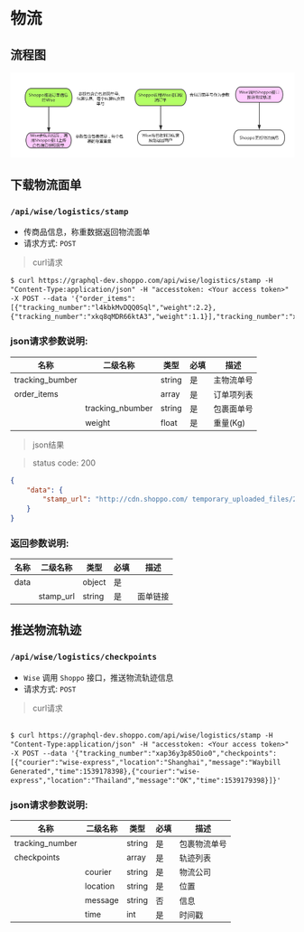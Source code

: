# 物流


## 流程图

![](./images/wise.png)


## 下载物流面单


### `/api/wise/logistics/stamp`

- 传商品信息，称重数据返回物流面单
- 请求方式: `POST`


> curl请求

```shell
$ curl https://graphql-dev.shoppo.com/api/wise/logistics/stamp -H "Content-Type:application/json" -H "accesstoken: <Your access token>" -X POST --data '{"order_items":[{"tracking_number":"l4kbkMvDQQ0Sql","weight":2.2},{"tracking_number":"xkq8qMDR66ktA3","weight":1.1}],"tracking_number":"xap36y3p85Oio0"}'
```

### json请求参数说明:

名称 | 二级名称 | 类型 | 必填 | 描述
--- | ---- | --- | --- | ---
tracking_bumber | | string | 是 | 主物流单号
order_items | | array | 是 | 订单项列表
            | tracking_nbumber | string | 是 | 包裹面单号 |
            | weight           | float  | 是 | 重量(Kg)   |


> json结果

> status code: 200

```json
{
	"data": {
		"stamp_url": "http://cdn.shoppo.com/ temporary_uploaded_files/2d80da072a3e4ea5888f4a4d24549798.pdf"
	}
}
```



### 返回参数说明:

名称 | 二级名称 | 类型 | 必填 | 描述
--- | --- | --- | --- | ---
data | | object | 是 | 
     | stamp_url | string | 是 | 面单链接 |


## 推送物流轨迹

### `/api/wise/logistics/checkpoints`

- `Wise` 调用 `Shoppo` 接口，推送物流轨迹信息
- 请求方式: `POST`

> curl请求

```shell

$ curl https://graphql-dev.shoppo.com/api/wise/logistics/stamp -H "Content-Type:application/json" -H "accesstoken: <Your access token>" -X POST --data '{"tracking_number":"xap36y3p85Oio0","checkpoints":[{"courier":"wise-express","location":"Shanghai","message":"Waybill Generated","time":1539178398},{"courier":"wise-express","location":"Thailand","message":"OK","time":1539179398}]}'

```


### json请求参数说明:

名称 | 二级名称 | 类型 | 必填 | 描述
--- | --- | --- | --- | ----
tracking_number | | string| 是 | 包裹物流单号
checkpoints | | array | 是 | 轨迹列表
    | courier  | string | 是 | 物流公司 |
    | location | string | 是 | 位置     |
    | message  | string | 否 | 信息     |
    | time     | int    | 是  |  时间戳     |

